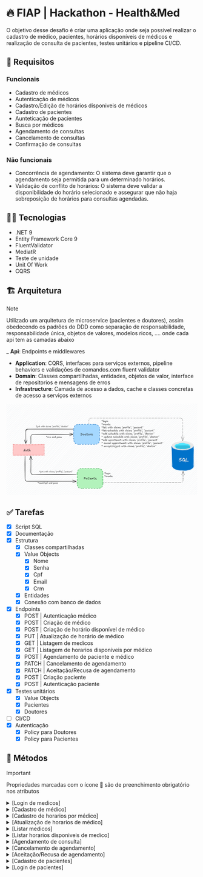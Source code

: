 # 🔥 FIAP | Hackathon - Health&Med

O objetivo desse desafio é criar uma aplicação onde seja possível realizar o cadastro de médico, pacientes, horários disponíveis de médicos e realização de consulta de pacientes, testes unitários e pipeline CI/CD.

## :stop_sign: Requisitos
### Funcionais
- Cadastro de médicos
- Autenticação de médicos
- Cadastro/Edição de horários dísponiveis de médicos
- Cadastro de pacientes
- Aunteticação de pacientes
- Busca por médicos
- Agendamento de consultas
- Cancelamento de consultas
- Confirmação de consultas

### Não funcionais
- Concorrência de agendamento: O sistema deve garantir que o agendamento seja permitida para um determinado horários.
- Validação de conflito de horários: O sistema deve validar a disponibilidade do horário selecionado e assegurar que não haja sobreposição de horários para consultas agendadas.

## :woman_technologist: Tecnologias
- .NET 9
- Entity Framework Core 9
- FluentValidator
- MediatR
- Teste de unidade
- Unit Of Work
- CQRS

## :building_construction: Arquitetura
> [!NOTE]
> Utilizado um arquitetura de microservice (pacientes e doutores), assim obedecendo os padrões do DDD como separação de responsabilidade, responsabilidade única, objetos de valores, modelos ricos, .... onde cada api tem as camadas abaixo

_ **Api**: Endpoints e middlewares
- **Application**: CQRS, interfaces para serviços externos, pipeline behaviors e validações de comandos.com fluent validator
- **Domain**: Classes compartilhadas, entidades, objetos de valor, interface de repositorios e mensagens de erros
- **Infrastructure**: Camada de acesso a dados, cache e classes concretas de acesso a serviços externos

<img src="./.assets/arch.png">

<!--## :deciduous_tree: Projeto
 src
    |-- building blocks
    |   |-- Hackathon.HealthMed.Kernel
    |   |   |-- DomainObjects (Aggragate, Value objects compartilhados)
    |   |   |-- Shared (Result pattern)
    |   |-- Hacktahon.HealthMed.Api.Core
    |   |   |-- Identidade (Dados compartilhado de autenticação)
    |-- services
    |   |-- medicos
    |   |   |-- Hackathon.HealtMed.Medico.Api
    |   |   |   |-- Controllers
    |   |   |   |-- Configuration (DI)
    |   |   |-- Hackathon.HealtMed.Medico.Application
    |   |   |   |-- CQRS
    |   |   |   |-- Abstrações (Interfaces de serviços externos)
    |   |   |-- Hackathon.HealtMed.Medico.Domain (Entidades)
    |   |   |   |-- Entidadades
    |   |   |-- Hackathon.HealtMed.Medico.Infrastructure (Banco de dados, serviços externos e cache)
    |   |   |   |-- Data (Acesso a banco)
    |   |   |   |-- Repositorios
    |   |-- pacientes
    |   |   |-- Hackathon.HealthMed.Pacientes.Api (Controller, entidades, validações)
tests
    |--  -->

## :white_check_mark: Tarefas
- [x] Script SQL
- [x] Documentação
- [x] Estrutura
    - [x] Classes compartilhadas
    - [x] Value Objects
        - [x] Nome
        - [x] Senha
        - [x] Cpf
        - [x] Email
        - [x] Crm
    - [x] Entidades
    - [x] Conexão com banco de dados
- [x] Endpoints
    - [x] POST | Autenticação médico
    - [x] POST | Criação de médico
    - [x] POST | Criação de horário disponível de médico
    - [x] PUT | Atualização de horário de médico
    - [x] GET | Listagem de medicos
    - [x] GET | Listagem de horarios disponiveis por médico
    - [x] POST | Agendamento de paciente e médico
    - [x] PATCH | Cancelamento de agendamento
    - [x] PATCH | Aceitação/Recusa de agendamento
    - [x] POST | Criação paciente
    - [x] POST | Autenticação paciente
- [x] Testes unitários
    - [x] Value Objects
    - [x] Pacientes
    - [x] Doutores
- [ ] CI/CD
- [x] Autenticação
    - [x] Policy para Doutores
    - [x] Policy para Pacientes
    
## :bookmark: Métodos
> [!IMPORTANT]
> Propriedades marcadas com o ícone :small_orange_diamond: são de preenchimento obrigatório nos atributos

<details>
    <summary>[Login de medicos]</summary>

```http
POST /api/v1/doctors/login
```

- #### Caso de sucesso
    - Será retornado um status code 200 com token


- #### Validação de dados
    - Caso o `email` informado não seja valido será retornado um BadRequest
    - Caso o `password` informado não seja valido será retornado um BadRequest

- #### Atributos
| Propriedade | Tipo | Obrigatório | Descrição | Exemplo válido | Exemplo inválido |
|----|----|----|----|----|----|
| Crm | String | Sim | Deve ser informado um crm válido | 123456 | teste |
| Password | String | Sim | Deve ser informado no mínimo 8 chars, 1 letra maiúscula, 1 letra min´´uscula, 1 numero e 1 char especial | Teste@123 | Teste

- #### Exemplo Request
    - ##### Válido
    ```json
    {
        "crm": "123456",
        "password": "Teste123*"
    }
    ```
    - ##### Response - Será retornado um Token
    ```
    "28eb0baa-e67a-4f64-86e1-cfa1326301c6"
    ```
    - ##### Validação - Password inválido
    ```json
    {
        "type": "https://tools.ietf.org/html/rfc7231#section-6.5.1",
        "title": "Password.Empty",
        "status": 400,
        "detail": "Password is empty"
    }
    ```
</details>
<details>
    <summary>[Cadastro de médico]</summary>

```http
POST /api/v1/doctors
```

- #### Caso de sucesso
    - Será retornado um status code 200 com o Id cadastrado do médico

- #### Caso de uso
    - Caso o `email` informado já esteja registrado será retornado um BadRequest
    - Caso o `cpf` informado já esteja registrado será retornado um BadRequest
    - Caso o `crm` informado já esteja registrado será retornado um BadRequest

- #### Validação de dados
    - Caso o `name` informado não seja valido será retornado um BadRequest
    - Caso o `email` informado não seja valido será retornado um BadRequest
    - Caso o `cpf` informado não seja valido será retornado um BadRequest
    - Caso o `crm` informado não seja valido será retornado um BadRequest

- #### Atributos
| Propriedade | Tipo | Obrigatório | Descrição | Exemplo válido | Exemplo inválido |
|----|----|----|----|----|----|
| Name | String | Sim | Deve ser informado o nome completo com apenas letras | Gabriel Teste | T3st#
| Email | String | Sim | Deve ser informado um e-mail válido | teste@gmail.com | teste@gmail |
| Cpf | String | Sim | Deve ser informado um cpf válido sem pontos e traço | 21644957051 | 216.449.570-51 |
| Crm | String | Sim | Só será permitido numeros, com número entre 6 e 7 | 1456214 | 154e45 |
| Password | String | Sim | Deve ser informado no mínimo 8 chars, 1 letra maiúscula, 1 letra min´´uscula, 1 numero e 1 char especial | Teste@123 | Teste
| Specialty | Enum | Sim | Deve ser informado a especialidade do médico | 1 | Cardiologista
    - 0 = Cardiology
    - 1 = Dermatology
    - 2 = Endocrinology
    - 3 = Gastroenterology
    - 4 = GeneralPractice
    - 5 = Gynecology
    - 6 = InfectiousDiseases
    - 7 = Nephrology
    - 8 = Neurology
    - 9 = Ophthalmology
    - 10 = Orthopedics
    - 11 = Otorhinolaryngology
    - 12 = Pediatrics
    - 13 = Psychiatry
    - 14 = Pulmonology
    - 15 = Radiology
    - 16 = Rheumatology
    - 17 = Urolog

- #### Exemplo Request
    - ##### Válido
    ```json
    {
        "name": "Gabriel Porto",
        "email": "gabriel.porto@teste.com",
        "cpf": "21644957051",
        "crm": "1456214",
        "password": "Teste123*"
    }
    ```
    - ##### Response - Será retornado um Guid com o Id do médico
    ```
    "28eb0baa-e67a-4f64-86e1-cfa1326301c6"
    ```
     - ##### Caso de uso - crm já cadastrado
    ```json
    {
        "type": "https://tools.ietf.org/html/rfc7231#section-6.5.1",
        "title": "Médico.CrmJaCadastrado",
        "status": 400,
        "detail": " O crm '123456' iformado já está cadastrado"
    }
    ```
    - ##### Validação - Nome inválido
    ```json
    {
        "type": "https://tools.ietf.org/html/rfc7231#section-6.5.1",
        "title": "Nome.NomeIncompleto",
        "status": 400,
        "detail": "Informe o nome completo"
    }
    ```
</details>
<details>
    <summary>[Cadastro de horarios por médico]</summary>

```http
POST /api/v1/doctors/schedule
```

- ### Autenticação
    - So é possível ser acessado por um doutor logado

- #### Caso de sucesso
    - Será retornado um status code 200 com o Id do horario cadastrado

- #### Caso de uso
    - Caso o `Id` informado não esteja registrado será retornado um NotFound
    - Caso o `date` informado seja uma data menor que a atual, será retornado um BadRequest
    - Caso o `start` ou `end` informado entre em conflito com algum horário cadastrado, será retornado um Conflict
    - Caso o `start` seja maior que o `end` será retornado um BadRequest
    - Caso o `start` ou `end` seja uma data inválida será retornado um BadRequest

- #### Atributos
| Propriedade | Tipo | Obrigatório | Descrição | Exemplo válido | Exemplo inválido |
|----|----|----|----|----|----|
| DoctorId | Guid | Sim | Deve ser informado o Id do doutor | 273b548a-63bc-424f-bb6a-0f60052c0f7a | T3st#
| Date | DateOnly | Sim | Deve ser informado uma data válida | "2025-01-01" | "01-12-2029" |
| Start | TimeSpan | Sim | Deve ser informado um horário válido | "09:23" | "15" |
| End | TimeSpan | Sim | Deve ser informado um horário válido | "11:00" | "25" |
| Price | Decimal | Sim | Deve ser informado o preço do agendamento | 299.99 | "25" |

- #### Exemplo Request
    - ##### Válido
    ```json
    {
        "doctorId": "273b548a-63bc-424f-bb6a-0f60052c0f7a",
        "date": "2025-01-31",
        "start": "09:42",
        "end": "10:00"
    }
    ```
    - ##### Response - Será retornado um Guid com o Id do médico
    ```
    "28eb0baa-e67a-4f64-86e1-cfa1326301c6"
    ```
     - ##### Caso de uso - Doutor não encontrado
    ```json
    {
        "type": "https://tools.ietf.org/html/rfc7231#section-6.5.4",
        "title": "Doctor.NotFound",
        "status": 404,
        "detail": "Doctor not found",
        "traceId": "00-73e350dc2606f3a74e699e599ddcd1fa-cb54e2e1ccc57acd-00"
    }
    ```
    - ##### Caso de uso - Horario já cadastrado
    ```json
    {
        "type": "https://tools.ietf.org/html/rfc7231#section-6.5.8",
        "title": "DoctorSchedule.ScheduleIsNotFree",
        "status": 409,
        "detail": "Doctor schedule is not free.",
        "traceId": "00-3bc071319f22599bb89ade8d0544533a-fe9df2d0d7610588-00"
    }
    ```
</details>
<details>
    <summary>[Atualização de horarios de médico]</summary>

```http
PUT /api/v1/doctors/{doctorScheduleId}/schedule
```

- ### Autenticação
    - So é possível ser acessado por um doutor logado

- #### Caso de sucesso
    - Será retornado um status code 204

- #### Caso de uso
    - Caso o `DoctorScheduleId` informado não esteja registrado será retornado um NotFound
    - Caso o `date` informado seja uma data menor que a atual, será retornado um BadRequest
    - Caso o `start` ou `end` informado entre em conflito com algum horário cadastrado, será retornado um Conflict
    - Caso o `start` seja maior que o `end` será retornado um BadRequest
    - Caso o `start` ou `end` seja uma data inválida será retornado um BadRequest
    - Caso o status do Schedule esteja para Pendente ou Aceito, será retornando um BadRequest

- #### Atributos
| Propriedade | Tipo | Obrigatório | Descrição | Exemplo válido | Exemplo inválido |
|----|----|----|----|----|----|
| DoctorScheduleId | Guid | Sim | Deve ser informado o Id do agendamento | 273b548a-63bc-424f-bb6a-0f60052c0f7a | T3st#
| Date | DateOnly | Sim | Deve ser informado uma data válida | "2025-01-01" | "01-12-2029" |
| Start | TimeSpan | Sim | Deve ser informado um horário válido | "09:23" | "15" |
| End | TimeSpan | Sim | Deve ser informado um horário válido | "11:00" | "25" |
| Price | Decimal | Sim | Deve ser informado o preço do agendamento | 299.99 | "25" |

- #### Exemplo Request
    - ##### Válido
    ```json
    {
        "doctorScheduleId": "273b548a-63bc-424f-bb6a-0f60052c0f7a",
        "date": "2025-01-31",
        "start": "09:42",
        "end": "10:00"
    }
    ```
    - ##### Response - 204 NoContent
    ```
    ```
     - ##### Caso de uso - Doutor não encontrado
    ```json
    {
        "type": "https://tools.ietf.org/html/rfc7231#section-6.5.4",
        "title": "Doctor.NotFound",
        "status": 404,
        "detail": "Doctor not found",
        "traceId": "00-73e350dc2606f3a74e699e599ddcd1fa-cb54e2e1ccc57acd-00"
    }
    ```
    - ##### Caso de uso - Horario já cadastrado
    ```json
    {
        "type": "https://tools.ietf.org/html/rfc7231#section-6.5.8",
        "title": "DoctorSchedule.ScheduleIsNotFree",
        "status": 409,
        "detail": "Doctor schedule is not free.",
        "traceId": "00-3bc071319f22599bb89ade8d0544533a-fe9df2d0d7610588-00"
    }
    ```
</details>
<details>
    <summary>[Listar medicos]</summary>

```http
GET /api/v1/doctors?page=1
```

- ### Autenticação
    - So é possível ser acessado por um paciente logado

- #### Caso de sucesso
    - Será retornado uma objeto tipo PagedList com dados de paginação

- #### Query Parametros
| Propriedade | Tipo | Obrigatório | Descrição | Exemplo válido | Exemplo inválido |
|----|----|----|----|----|----|
| Page | Number | Sim | Deve ser informado a página posicionada | 2 | false |
| PageSize | Number | Sim | Deve ser informado a quantidade que se deseja obter por página | 10 | false |
| Search | String |Não | Pode ser informado o nome, email, cpf ou crm para filtro | João |  |
| Specialty | Enum | Não | Pode ser informado a especialidade do médico para filtro | 1 | Testet |


- #### Exemplo Response
    - ##### Listagem
    ```json
    {
        "page": 1,
        "pageSize": 10,
        "totalCount": 20,
        "hasNextPage": true,
        "hasPreviousPage": false,
        "items": [
            {
                "doctorId: ": "62db978f-9999-45c9-9304-2d12554bd038",
                "name": "Hugo Almeida",
                "email": "hugo.almeida@teste.com",
                "cpf": "21644957051",
                "crm": "1456214",
                "specialty": 2
            },
            {
                "doctorId: ": "62db978f-9999-45c9-9304-2d12554bd038",
                "name": "Lucas Rocha",
                "email": "lucas.rocha@teste.com",
                "cpf": "21644957051",
                "crm": "1456213",
                "specialty": 1
            }
        ]
    }
    ```
</details>
<details>
    <summary>[Listar horarios disponiveis de medico]</summary>

```http
GET /api/v1/doctors/{doctorId}/available-schedule
```

- ### Autenticação
    - So é possível ser acessado por um paciente logado

- #### Caso de sucesso
    - Será retornado uma lista com os horarios disponiveis do médico informado

- #### Caso de uso
    - Caso o `doctorId` informado não esteja cadastrado, será retornado um 404

- #### Query Parametros
| Propriedade | Tipo | Obrigatório | Descrição | Exemplo válido | Exemplo inválido |
|----|----|----|----|----|----|
| DoctorId | Guid | Sim | Deve ser informado o id do médico | "62db978f-9999-45c9-9304-2d12554bd038" | false |

- #### Exemplo Response
    - ##### Listagem
    ```json
    [
        {
            "doctorScheduleId: ": "62db978f-9999-45c9-9304-2d12554bd038",
            "date": "2025-01-31",
            "start": "09:42",
            "end": "10:00",
            "price": 100.98
        },
        {
            "doctorScheduleId: ": "62db978f-9999-45c9-9304-2d12554bd038",
            "date": "2025-01-31",
            "start": "22:10",
            "end": "23:00",
            "price": 200.98
        }
    ]
    ```
</details>
<details>
    <summary>[Agendamento de consulta]</summary>

```http
POST /api/v1/doctors/{doctorScheduleId}/{patientId}/appointment
```

- ### Autenticação
    - So é possível ser acessado por um paciente logado

- #### Caso de sucesso
    - Será retornado um status code 204 NoContent

- #### Caso de uso
    - Caso o `DoctorScheduleId` informado não esteja registrado será retornado um NotFound
    - Caso o `PatientId` informado não esteja registrado será retornado um NotFound
    - Caso o `DoctorScheduleId` informado não esteja com status de `Free` será retornado um BadRequest

- #### Parametros de rota
| Propriedade | Tipo | Obrigatório | Descrição | Exemplo válido | Exemplo inválido |
|----|----|----|----|----|----|
| DoctorScheduleId | Guid | Sim | Deve ser informado o Id do horarios disponivel do doutor | 273b548a-63bc-424f-bb6a-0f60052c0f7a | T3st#
| PatientId | Guid | Sim | Deve ser informado o Id do paciente | 273b548a-63bc-424f-bb6a-0f60052c0f7a | T3st#

- #### Exemplo Request
    - ##### Válido
    ```json (não necessário)
    ```
    - ##### Response
    ```
    ```
     - ##### Caso de uso - Doutor não encontrado
    ```json
    {
        "type": "https://tools.ietf.org/html/rfc7231#section-6.5.4",
        "title": "DoctorSchedule.NotFound",
        "status": 404,
        "detail": "DoctorSchedule not found",
        "traceId": "00-73e350dc2606f3a74e699e599ddcd1fa-cb54e2e1ccc57acd-00"
    }
    ```
    - ##### Caso de uso - Horario já cadastrado
    ```json
    {
        "type": "https://tools.ietf.org/html/rfc7231#section-6.5.8",
        "title": "DoctorSchedule.ScheduleIsNotFree",
        "status": 409,
        "detail": "Doctor schedule is not free.",
        "traceId": "00-3bc071319f22599bb89ade8d0544533a-fe9df2d0d7610588-00"
    }
    ```
</details>
<details>
    <summary>[Cancelamento de agendamento]</summary>

```http
PATCH /api/v1/doctors/{doctorScheduleId}/appointment/cancel
```

- ### Autenticação
    - So é possível ser acessado por um doutor logado

- #### Caso de sucesso
    - Será retornado um status code 204 NoContent

- #### Caso de uso
    - Caso o `DoctorScheduleId` informado não esteja registrado será retornado um NotFound
    - Caso o `DoctorScheduleId` informado não esteja com status de `Pending` será retornado um BadRequest

- #### Parametros de rota
| Propriedade | Tipo | Obrigatório | Descrição | Exemplo válido | Exemplo inválido |
|----|----|----|----|----|----|
| DoctorScheduleId | Guid | Sim | Deve ser informado o Id do horarios disponivel do doutor | 273b548a-63bc-424f-bb6a-0f60052c0f7a | T3st# |

- #### Atributos
| Propriedade | Tipo | Obrigatório | Descrição | Exemplo válido | Exemplo inválido |
|----|----|----|----|----|----|
| Reason | String | Sim | Deve ser informado o motivo do cancelamento | Nao poderei ir a consulta | null |

- #### Exemplo Request
    - ##### Válido
    ```json 
    {
        "reason": "não poderei comparecer"
    }
    ```
    - ##### Response
    ```
    ```
    - ##### Caso de uso - Status inválido
    ```json
    {
        "type": "https://tools.ietf.org/html/rfc7231#section-6.5.1",
        "title": "DoctorSchedule.IsNotPending",
        "status": 400,
        "detail": "Doctor schedule is not pending.",
        "traceId": "00-4f57e8edb2a2faf10aea56a48c513d59-9a7f6cc87de71504-00"
    }
    ```
</details>
<details>
    <summary>[Aceitação/Recusa de agendamento]</summary>

```http
PATCH /api/v1/doctors/{doctorScheduleId}/appointment/status:{status}
```

- ### Autenticação
    - So é possível ser acessado por um doutor logado

- #### Caso de sucesso
    - Será retornado um status code 204 NoContent

- #### Caso de uso
    - Caso o `DoctorScheduleId` informado não esteja registrado será retornado um NotFound
    - Caso o `DoctorScheduleId` informado não esteja com status de `Pending` será retornado um BadRequest

- #### Parametros de rota
| Propriedade | Tipo | Obrigatório | Descrição | Exemplo válido | Exemplo inválido |
|----|----|----|----|----|----|
| DoctorScheduleId | Guid | Sim | Deve ser informado o Id do horarios disponivel do doutor | 273b548a-63bc-424f-bb6a-0f60052c0f7a | T3st# |
| Status | Bool | Sim | Deve ser informado se o agendamento foi aceito ou não | True | 0 |

- #### Exemplo Request
    - ##### Válido
    ```json (não necessário)
    ```
    - ##### Response
    ```
    ```
     - ##### Caso de uso - Doutor não encontrado
    ```json
    {
        "type": "https://tools.ietf.org/html/rfc7231#section-6.5.4",
        "title": "DoctorSchedule.NotFound",
        "status": 404,
        "detail": "DoctorSchedule not found",
        "traceId": "00-73e350dc2606f3a74e699e599ddcd1fa-cb54e2e1ccc57acd-00"
    }
    ```
    - ##### Caso de uso - Horario já cadastrado
    ```json
    {
        "type": "https://tools.ietf.org/html/rfc7231#section-6.5.1",
        "title": "DoctorSchedule.IsNotPending",
        "status": 400,
        "detail": "Doctor schedule is not pending.",
        "traceId": "00-4f57e8edb2a2faf10aea56a48c513d59-9a7f6cc87de71504-00"
    }
    ```
</details>
<details>
    <summary>[Cadastro de pacientes]</summary>

```http
POST /api/v1/patients
```

- #### Caso de sucesso
    - Será retornado um status code 200 com o Id cadastrado do paciente

- #### Caso de uso
    - Caso o `email` informado já esteja registrado será retornado um BadRequest
    - Caso o `cpf` informado já esteja registrado será retornado um BadRequest

- #### Validação de dados
    - Caso o `name` informado não seja valido será retornado um BadRequest
    - Caso o `email` informado não seja valido será retornado um BadRequest
    - Caso o `cpf` informado não seja valido será retornado um BadRequest
    - Caso o `password` informado não seja valido será retornado um BadRequest

- #### Atributos
| Propriedade | Tipo | Obrigatório | Descrição | Exemplo válido | Exemplo inválido |
|----|----|----|----|----|----|
| Name | String | Sim | Deve ser informado o nome completo com apenas letras | Gabriel Teste | T3st#
| Email | String | Sim | Deve ser informado um e-mail válido | teste@gmail.com | teste@gmail |
| Cpf | String | Sim | Deve ser informado um cpf válido sem pontos e traço | 21644957051 | 216.449.570-51 |
| Passoword | String | Sim | Deve ser informado no mínimo 8 chars, 1 letra maiúscula, 1 letra min´´uscula, 1 numero e 1 char especial | Teste@123 | Teste

- #### Exemplo Request
    - ##### Válido
    ```json
    {
        "name": "Gabriel Porto",
        "email": "gabriel.porto@teste.com",
        "cpf": "21644957051",
        "password": "Teste123*"
    }
    ```
    - ##### Response - Será retornado um Guid com o Id do paciente
    ```
    "28eb0baa-e67a-4f64-86e1-cfa1326301c6"
    ```
     - ##### Caso de uso - email já cadastrado
    ```json
    {
        "type": "https://tools.ietf.org/html/rfc7231#section-6.5.1",
        "title": "Paciente.EmailJaCadastrado",
        "status": 400,
        "detail": "O email 'teste@exemplo.com' informado já está cadastrado"
    }
    ```
    - ##### Validação - Nome inválido
    ```json
    {
        "type": "https://tools.ietf.org/html/rfc7231#section-6.5.1",
        "title": "Nome.NomeIncompleto",
        "status": 400,
        "detail": "Informe o nome completo"
    }
    ```
</details>
<details>
    <summary>[Login de pacientes]</summary>

```http
POST /api/v1/patients/login
```

- #### Caso de sucesso
    - Será retornado um status code 200 com token

- #### Validação de dados
    - Caso o `email` informado não seja valido será retornado um BadRequest
    - Caso o `cpf` informado não seja valido será retornado um BadRequest
    - Caso o `password` informado não seja valido será retornado um BadRequest

- #### Atributos
| Propriedade | Tipo | Obrigatório | Descrição | Exemplo válido | Exemplo inválido |
|----|----|----|----|----|----|
| Email | String | Não | Deve ser informado um e-mail válido | teste@gmail.com | teste@gmail |
| Cpf | String | Não | Deve ser informado um cpf válido | 83351678002 | 11122233344 |
| Password | String | Sim | Deve ser informado no mínimo 8 chars, 1 letra maiúscula, 1 letra min´´uscula, 1 numero e 1 char especial | Teste@123 | Teste

- #### Exemplo Request
    - ##### Válido
    ```json
    {
        "email": "gabriel.porto@teste.com",
        "password": "Teste123*"
    }
    ```
    - ##### Response - Será retornado um Token
    ```
    "28eb0baa-e67a-4f64-86e1-cfa1326301c6"
    ```
    - ##### Validação - Password inválido
    ```json
    {
        "type": "https://tools.ietf.org/html/rfc7231#section-6.5.1",
        "title": "Password.Empty",
        "status": 400,
        "detail": "Password is empty"
    }
    ```
</details>
